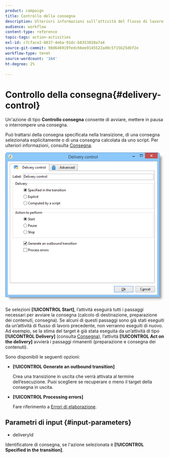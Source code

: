 ```yaml
---
product: campaign
title: Controllo della consegna
description: Ulteriori informazioni sull’attività del flusso di lavoro Controllo consegna
audience: workflow
content-type: reference
topic-tags: action-activities
exl-id: c7cface2-0837-4e6a-91dc-b8353010a7a4
source-git-commit: 98d646919fedc66ee9145522ad0c5f15b25dbf2e
workflow-type: tm+mt
source-wordcount: '164'
ht-degree: 2%

---
```


# Controllo della consegna{#delivery-control}

Un&#39;azione di tipo **Controllo consegna** consente di avviare, mettere in pausa o interrompere una consegna.

Può trattarsi della consegna specificata nella transizione, di una consegna selezionata esplicitamente o di una consegna calcolata da uno script. Per ulteriori informazioni, consulta [Consegna](../../workflow/using/delivery.md).

![](assets/edit_diffusion_act.png)

Se selezioni **[!UICONTROL Start]**, l’attività eseguirà tutti i passaggi necessari per avviare la consegna (calcolo di destinazione, preparazione dei contenuti, consegna). Se alcuni di questi passaggi sono già stati eseguiti da un’attività di flusso di lavoro precedente, non verranno eseguiti di nuovo. Ad esempio, se la stima del target è già stata eseguita da un’attività di tipo **[!UICONTROL Delivery]** (consulta [Consegna](../../workflow/using/delivery.md)), l’attività **[!UICONTROL Act on the delivery]** avvierà i passaggi rimanenti (preparazione e consegna dei contenuti).

Sono disponibili le seguenti opzioni:

* **[!UICONTROL Generate an outbound transition]**

   Crea una transizione in uscita che verrà attivata al termine dell’esecuzione. Puoi scegliere se recuperare o meno il target della consegna in uscita.

* **[!UICONTROL Processing errors]**

   Fare riferimento a [Errori di elaborazione](../../workflow/using/monitoring-workflow-execution.md#processing-errors).

## Parametri di input {#input-parameters}

* deliveryId

Identificatore di consegna, se l&#39;azione selezionata è **[!UICONTROL Specified in the transition]**.

